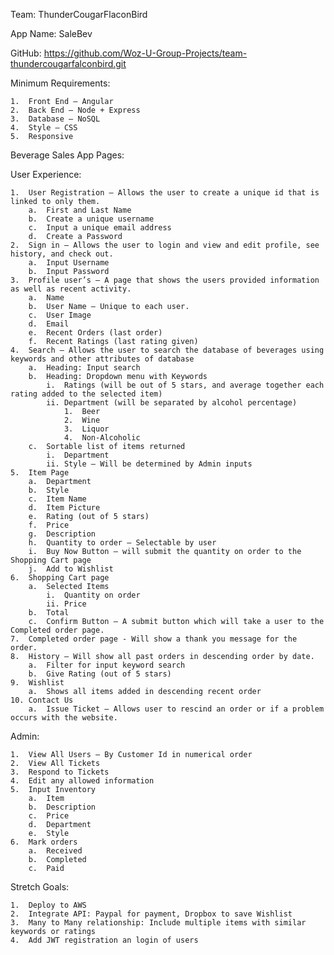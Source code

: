 Team: ThunderCougarFlaconBird

App Name: SaleBev

GitHub: https://github.com/Woz-U-Group-Projects/team-thundercougarfalconbird.git

Minimum Requirements:

    1.	Front End – Angular
    2.	Back End – Node + Express
    3.	Database – NoSQL
    4.	Style – CSS
    5.	Responsive
    
Beverage Sales App Pages:

User Experience:

    1.	User Registration – Allows the user to create a unique id that is linked to only them.
        a.	First and Last Name
        b.	Create a unique username
        c.	Input a unique email address
        d.	Create a Password
    2.	Sign in – Allows the user to login and view and edit profile, see history, and check out.
        a.	Input Username
        b.	Input Password
    3.	Profile user’s – A page that shows the users provided information as well as recent activity.
        a.	Name
        b.	User Name – Unique to each user.
        c.	User Image
        d.	Email
        e.	Recent Orders (last order)
        f.	Recent Ratings (last rating given)
    4.	Search – Allows the user to search the database of beverages using keywords and other attributes of database 
        a.	Heading: Input search
        b.	Heading: Dropdown menu with Keywords
            i.	Ratings (will be out of 5 stars, and average together each rating added to the selected item)
            ii.	Department (will be separated by alcohol percentage)
                1.	Beer
                2.	Wine
                3.	Liquor
                4.	Non-Alcoholic
        c.	Sortable list of items returned
            i.	Department
            ii.	Style – Will be determined by Admin inputs
    5.	Item Page
        a.	Department
        b.	Style
        c.	Item Name
        d.	Item Picture
        e.	Rating (out of 5 stars)
        f.	Price
        g.	Description
        h.	Quantity to order – Selectable by user
        i.	Buy Now Button – will submit the quantity on order to the Shopping Cart page
        j.	Add to Wishlist
    6.	Shopping Cart page
        a.	Selected Items
            i.	Quantity on order
            ii.	Price
        b.	Total 
        c.	Confirm Button – A submit button which will take a user to the Completed order page. 
    7.	Completed order page - Will show a thank you message for the order.
    8.	History – Will show all past orders in descending order by date.
        a.	Filter for input keyword search
        b.	Give Rating (out of 5 stars)
    9.	Wishlist
        a.	Shows all items added in descending recent order
    10.	Contact Us
        a.	Issue Ticket – Allows user to rescind an order or if a problem occurs with the website.
        
Admin:

    1.	View All Users – By Customer Id in numerical order
    2.	View All Tickets
    3.	Respond to Tickets 
    4.	Edit any allowed information
    5.	Input Inventory
        a.	Item
        b.	Description
        c.	Price
        d.	Department
        e.	Style
    6.	Mark orders
        a.	Received
        b.	Completed
        c.	Paid
        
Stretch Goals:

    1.	Deploy to AWS
    2.	Integrate API: Paypal for payment, Dropbox to save Wishlist
    3.	Many to Many relationship: Include multiple items with similar keywords or ratings
    4.	Add JWT registration an login of users

